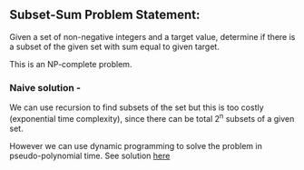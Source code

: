 ## Subset-Sum Problem Statement:

Given a set of non-negative integers and a target value, determine if there is a subset of the given set with sum equal to given target.

This is an NP-complete problem.

### Naive solution -

We can use recursion to find subsets of the set but this is too costly (exponential time complexity), since there can be total 2<sup>n</sup> subsets of a given set.

However we can use dynamic programming to solve the problem in pseudo-polynomial time.
See solution [here](solution.cpp)